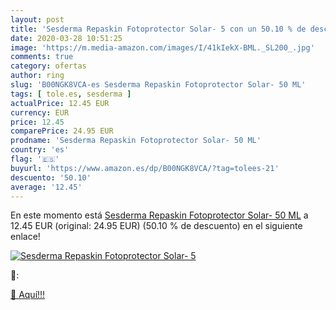 ```yaml
---
layout: post
title: 'Sesderma Repaskin Fotoprotector Solar- 5 con un 50.10 % de descuento'
date: 2020-03-28 10:51:25
image: 'https://m.media-amazon.com/images/I/41kIekX-BML._SL200_.jpg'
comments: true
category: ofertas
author: ring
slug: 'B00NGK8VCA-es Sesderma Repaskin Fotoprotector Solar- 50 ML'
tags: [ tole.es, sesderma ]
actualPrice: 12.45 EUR
currency: EUR
price: 12.45
comparePrice: 24.95 EUR
prodname: 'Sesderma Repaskin Fotoprotector Solar- 50 ML'
country: 'es'
flag: '🇪🇸'
buyurl: 'https://www.amazon.es/dp/B00NGK8VCA/?tag=tolees-21'
descuento: '50.10'
average: '12.45'
---
```


En este momento está [Sesderma Repaskin Fotoprotector Solar- 50 ML](https://www.amazon.es/dp/B00NGK8VCA/?tag=tolees-21) a 12.45 EUR (original: 24.95 EUR) (50.10 %  de descuento) en el siguiente enlace!

[![Sesderma Repaskin Fotoprotector Solar- 5](https://m.media-amazon.com/images/I/41kIekX-BML._SL200_.jpg)](https://www.amazon.es/dp/B00NGK8VCA/?tag=tolees-21)

🔎:


[🛒 Aquí!!!](https://www.amazon.es/dp/B00NGK8VCA/?tag=tolees-21)
